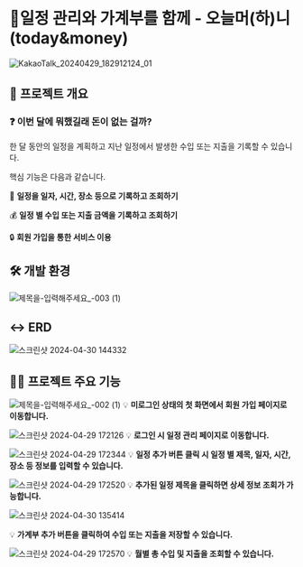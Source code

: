 # 📅일정 관리와 가계부를 함께 - 오늘머(하)니(today&money)

![KakaoTalk_20240429_182912124_01](https://github.com/leejinsol234/today_mohani/assets/140874690/6673dd38-6524-4a14-b182-12e577fb422b)

## 🔖 프로젝트 개요

### ❓ 이번 달에 뭐했길래 돈이 없는 걸까?

한 달 동안의 일정을 계획하고 지난 일정에서 발생한 수입 또는 지출을 기록할 수 있습니다.

핵심 기능은 다음과 같습니다.

📅 **일정을 일자, 시간, 장소 등으로 기록하고 조회하기**

💰 **일정 별 수입 또는 지출 금액을 기록하고 조회하기**

🔒 **회원 가입을 통한 서비스 이용**


## 🛠️ 개발 환경

![제목을-입력해주세요_-003 (1)](https://github.com/leejinsol234/today_mohani/assets/140874690/a2272aeb-54c3-4909-82dc-5d88fad0d573)

## ↔️ ERD

![스크린샷 2024-04-30 144332](https://github.com/leejinsol234/today_mohani/assets/140874690/62099701-37c2-428d-b0fb-15d44b992026)


## 👩‍💻 프로젝트 주요 기능

![제목을-입력해주세요_-002 (1)](https://github.com/leejinsol234/today_mohani/assets/140874690/8ce253ed-72a3-468a-9f2f-022a7a8b1309)
💡 **미로그인 상태의 첫 화면에서 회원 가입 페이지로 이동합니다.**


![스크린샷 2024-04-29 172126](https://github.com/leejinsol234/today_mohani/assets/140874690/672f293f-7d3b-4c57-ab5d-8c66ab4d4c26)
💡 **로그인 시 일정 관리 페이지로 이동합니다.**


![스크린샷 2024-04-29 172344](https://github.com/leejinsol234/today_mohani/assets/140874690/df28b06f-dfed-4cb0-9762-140661e7ee0a)
💡 **일정 추가 버튼 클릭 시 일정 별 제목, 일자, 시간, 장소 등 정보를 입력할 수 있습니다.**


![스크린샷 2024-04-29 172520](https://github.com/leejinsol234/today_mohani/assets/140874690/5d1a7efa-f2b2-48c1-8e17-e4f5f9ccf3a8)
💡 **추가된 일정 제목을 클릭하면 상세 정보 조회가 가능합니다.**


![스크린샷 2024-04-30 135414](https://github.com/leejinsol234/today_mohani/assets/140874690/5db11014-e8e7-4d44-9b16-6047849ce140)

💡 **가계부 추가 버튼을 클릭하여 수입 또는 지출을 저장할 수 있습니다.**


![스크린샷 2024-04-29 172570](https://github.com/leejinsol234/today_mohani/assets/140874690/42e87110-67ef-4e69-8243-b4acde9e950e)
💡 **월별 총 수입 및 지출을 조회할 수 있습니다.**

